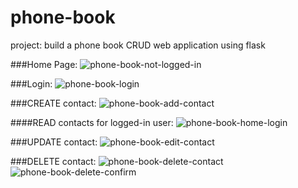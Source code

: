 # phone-book
project: build a phone book CRUD web application using flask

###Home Page:
![phone-book-not-logged-in](https://user-images.githubusercontent.com/102388962/182242826-bd572748-ad19-4879-95e7-7cce0e865342.png)

###Login:
![phone-book-login](https://user-images.githubusercontent.com/102388962/182242893-43376933-606a-4e17-b5ba-d87350243404.png)

###CREATE contact:
![phone-book-add-contact](https://user-images.githubusercontent.com/102388962/182242969-41efe79e-3af3-4f2f-a2ee-1061df7d4ee7.png)

####READ contacts for logged-in user:
![phone-book-home-login](https://user-images.githubusercontent.com/102388962/182242849-ca975509-ca8c-4825-bc1b-bbaaf39a66bb.png)

###UPDATE contact:
![phone-book-edit-contact](https://user-images.githubusercontent.com/102388962/182243868-d868dd9c-2417-412d-b6da-96085e9baaac.png)



###DELETE contact:
![phone-book-delete-contact](https://user-images.githubusercontent.com/102388962/182243162-359e7bfc-b922-4daf-8e90-68ea8e6be018.png)
![phone-book-delete-confirm](https://user-images.githubusercontent.com/102388962/182243175-aa81d7bd-67bb-42ea-8e9a-9c4b73e1323e.png)
